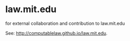 # law.mit.edu
for external collaboration and contribution to law.mit.edu

See: http://computablelaw.github.io/law.mit.edu.
